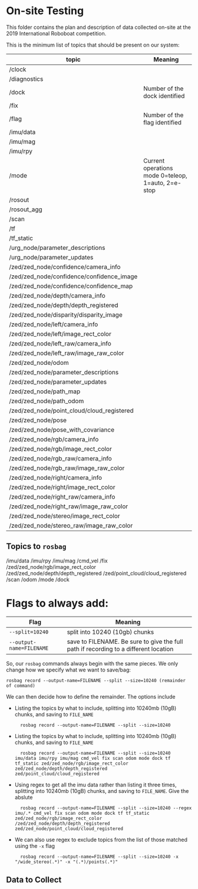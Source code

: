 # On-site Testing 
This folder contains the plan and description of data collected on-site at the 2019 International Roboboat competition.

This is the minimum list of topics that should be present on our system:

topic                                      | Meaning  
------------------------------------------ | -----  
/clock                                     |  
/diagnostics                               |  
/dock                                      | Number of the dock identified  
/fix                                       |  
/flag                                      | Number of the flag identified 
/imu/data                                  |  
/imu/mag                                   |  
/imu/rpy                                   |  
/mode                                      | Current operations mode 0=teleop, 1=auto, 2=e-stop 
/rosout                                    |  
/rosout_agg                                |  
/scan                                      |  
/tf                                        |  
/tf_static                                 |   
/urg_node/parameter_descriptions           |  
/urg_node/parameter_updates                |  
/zed/zed_node/confidence/camera_info       |  
/zed/zed_node/confidence/confidence_image  |  
/zed/zed_node/confidence/confidence_map    |  
/zed/zed_node/depth/camera_info            |  
/zed/zed_node/depth/depth_registered       |  
/zed/zed_node/disparity/disparity_image    |  
/zed/zed_node/left/camera_info             |  
/zed/zed_node/left/image_rect_color        |  
/zed/zed_node/left_raw/camera_info         |  
/zed/zed_node/left_raw/image_raw_color     |  
/zed/zed_node/odom                         |  
/zed/zed_node/parameter_descriptions       |  
/zed/zed_node/parameter_updates            |  
/zed/zed_node/path_map                     |  
/zed/zed_node/path_odom                    |  
/zed/zed_node/point_cloud/cloud_registered |  
/zed/zed_node/pose                         |  
/zed/zed_node/pose_with_covariance         |  
/zed/zed_node/rgb/camera_info              |  
/zed/zed_node/rgb/image_rect_color         |  
/zed/zed_node/rgb_raw/camera_info          |  
/zed/zed_node/rgb_raw/image_raw_color      |  
/zed/zed_node/right/camera_info            |  
/zed/zed_node/right/image_rect_color       |  
/zed/zed_node/right_raw/camera_info        |  
/zed/zed_node/right_raw/image_raw_color    |  
/zed/zed_node/stereo/image_rect_color      |  
/zed/zed_node/stereo_raw/image_raw_color   |  


## Topics to `rosbag`
/imu/data
/imu/rpy
/imu/mag
/cmd_vel
/fix
/zed/zed_node/rgb/image_rect_color
/zed/zed_node/depth/depth_registered 
/zed/point_cloud/cloud_registered
/scan
/odom 
/mode
/dock

# Flags to always add:
Flag                     | Meaning  
------------------------ | ----------------------------------------------------------------------------------  
`--split=10240`          | split into 10240 (10gb) chunks  
`--output-name=FILENAME` | save to FILENAME. Be sure to give the full path if recording to a different location  

So, our `rosbag` commands always begin with the same pieces. We only change how we specify what we want to save/bag:

    rosbag record --output-name=FILENAME --split --size=10240 (remainder of command)

We can then decide how to define the remainder. The options include 

* Listing the topics by what to include, splitting into 10240mb (10gB) chunks, and saving to `FILE_NAME`

        rosbag record --output-name=FILENAME --split --size=10240

* Listing the topics by what to include, splitting into 10240mb (10gB) chunks, and saving to `FILE_NAME`

        rosbag record --output-name=FILENAME --split --size=10240 imu/data imu/rpy imu/mag cmd_vel fix scan odom mode dock tf tf_static zed/zed_node/rgb/image_rect_color zed/zed_node/depth/depth_registered zed/point_cloud/cloud_registered

* Using regex to get all the imu data rather than listing it three times, splitting into 10240mb (10gB) chunks, and saving to `FILE_NAME`. Give the abslute

        rosbag record --output-name=FILENAME --split --size=10240 --regex imu/.* cmd_vel fix scan odom mode dock tf tf_static zed/zed_node/rgb/image_rect_color /zed/zed_node/depth/depth_registered zed/zed_node/point_cloud/cloud_registered

* We can also use regex to exclude topics from the list of those matched using the `-x` flag

        rosbag record --output-name=FILENAME --split --size=10240 -x "/wide_stereo(.*)" -x "(.*)/points(.*)"




## Data to Collect


